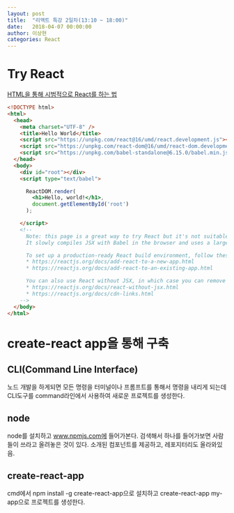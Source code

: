 ```yaml
---
layout: post
title:  "리액트 특강 2일차(13:10 ~ 18:00)"
date:   2018-04-07 00:00:00
author: 이상현
categories: React
---
```


# Try React
[HTML을 통해 시범적으로 React를 하는 법](https://reactjs.org/docs/try-react.html)
```html
<!DOCTYPE html>
<html>
  <head>
    <meta charset="UTF-8" />
    <title>Hello World</title>
    <script src="https://unpkg.com/react@16/umd/react.development.js"></script>
    <script src="https://unpkg.com/react-dom@16/umd/react-dom.development.js"></script>
    <script src="https://unpkg.com/babel-standalone@6.15.0/babel.min.js"></script>
  </head>
  <body>
    <div id="root"></div>
    <script type="text/babel">

      ReactDOM.render(
        <h1>Hello, world!</h1>,
        document.getElementById('root')
      );

    </script>
    <!--
      Note: this page is a great way to try React but it's not suitable for production.
      It slowly compiles JSX with Babel in the browser and uses a large development build of React.

      To set up a production-ready React build environment, follow these instructions:
      * https://reactjs.org/docs/add-react-to-a-new-app.html
      * https://reactjs.org/docs/add-react-to-an-existing-app.html

      You can also use React without JSX, in which case you can remove Babel:
      * https://reactjs.org/docs/react-without-jsx.html
      * https://reactjs.org/docs/cdn-links.html
    -->
  </body>
</html>
```
# create-react app을 통해 구축
## CLI(Command Line Interface)
노드 개발을 하게되면 모든 명령을 터미널이나 프롬프트를 통해서 명령을 내리게 되는데
CLI도구를 command라인에서 사용하여 새로운 프로젝트를 생성한다.

## node
node를 설치하고 www.npmjs.com에 들어가본다.
검색해서 하나를 들어가보면 사람들이 쓰라고 올려놓은 것이 있다.
소개된 컴포넌트를 제공하고, 레포지터리도 올라와있음.

## create-react-app
cmd에서 npm install -g create-react-app으로 설치하고
create-react-app my-app으로 프로젝트를 생성한다.
